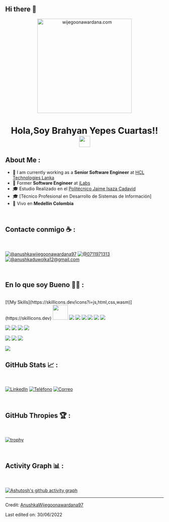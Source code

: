 ## Hi there 👋

<!--
**BrianYP/BrianYP** is a ✨ _special_ ✨ repository because its `README.md` (this file) appears on your GitHub profile.

Here are some ideas to get you started:

- 🔭 I’m currently working on ...
- 🌱 I’m currently learning ...
- 👯 I’m looking to collaborate on ...
- 🤔 I’m looking for help with ...
- 💬 Ask me about ...
- 📫 How to reach me: ...
- 😄 Pronouns: ...
- ⚡ Fun fact: ...
-->
<div align="center" width="50">
    <img alt="wijegoonawardana.com" src="./assets/oh hi there.png" width="300"/>
</div>
<h1 align="center">Hola,Soy Brahyan Yepes Cuartas!! <img src="https://media.giphy.com/media/hvRJCLFzcasrR4ia7z/giphy.gif" width="35"></h1>

## About Me :

- 🏢 I am currently working as a **Senior Software Engineer** at [HCL Technologies Lanka](https://hclsrilanka.com/contact-us/)
- 🏢 Former **Software Engineer** at [iLabs](https://www.ilabs.lk/)
- 🎓 Estudio Realizado en el [Politécnico Jaime Isaza Cadavid](https://www.politecnicojic.edu.co/estudiantes)
- 🎓 [Técnico Profesional en Desarrollo de Sistemas de Información]
- 🏡 Vivo en **Medellin Colombia**

<br>

## Contacte conmigo ☕ :

<br>

[![@anushkawijegoonawardana97](https://img.icons8.com/fluency/48/000000/linkedin.png "@anushkawijegoonawardana97")](https://www.linkedin.com/in/brahyan-yepes-cuartas-496994204/) [![@0711971313](https://img.icons8.com/fluency/48/000000/phone-disconnected.png "@0711971313")](tel:3195291181) [![@anushkaduwolka12@gmail.com](https://img.icons8.com/fluency/48/000000/apple-mail.png "@anushkaduwolka123@gmail.com")](brahyanyepescuartas62@gmail.com)

<br>

## En lo que soy Bueno 🧑‍💻 :

<br>
[![My Skills](https://skillicons.dev/icons?i=js,html,css,wasm)](https://skillicons.dev)
<img src="./icons/Ableton-Dark.svg" width="48"> 
<img src="https://img.icons8.com/color/48/000000/html-5--v1.png"/> <img src="https://img.icons8.com/color/48/000000/css3.png"/> <img src="https://img.icons8.com/color/48/000000/sass.png"/> <img src="https://img.icons8.com/color/48/000000/javascript--v1.png"/> <img src="https://img.icons8.com/office/48/000000/react.png"/> <img src="https://img.icons8.com/color/48/000000/nextjs.png"/>

<img src="https://img.icons8.com/color/48/000000/java-coffee-cup-logo--v1.png"/> <img src="https://img.icons8.com/officel/48/000000/php-logo.png"/> <img src="https://img.icons8.com/fluency/48/000000/laravel.png"/> <img src="https://img.icons8.com/fluency/48/000000/wordpress.png"/>

<img src="https://img.icons8.com/color/48/000000/mysql-logo.png"/> <img src="https://img.icons8.com/color/48/000000/mongodb.png"/> <img src="https://img.icons8.com/color/48/000000/firebase.png"/>

<img src="https://img.icons8.com/color/48/000000/npm.png"/>

<br>

## GitHub Stats 📈 :

<br>

[![LinkedIn](https://img.icons8.com/fluency/48/000000/linkedin.png "@anushkawijegoonawardana97")](https://www.linkedin.com/in/brahyan-yepes-cuartas-496994204/) [![Teléfono](https://img.icons8.com/fluency/48/000000/phone-disconnected.png "@0711971313")](tel:3195291181) [![Correo](https://img.icons8.com/fluency/48/000000/apple-mail.png "@anushkaduwolka123@gmail.com")](mailto:brahyanyepescuartas62@gmail.com)

<br>

## GitHub Thropies 🏆 :

<br>

[![trophy](https://github-profile-trophy.vercel.app/?username=AnushkaWijegoonawardana97)](https://github.com/AnushkaWijegoonawardana97/github-profile-trophy)

<br>

## Activity Graph 📊 :

<br>

[![Ashutosh's github activity graph](https://activity-graph.herokuapp.com/graph?username=AnushkaWijegoonawardana97&bg_color=000&color=fff&line=00E676&point=fff&hide_border=true)](https://github.com/ashutosh00710/github-readme-activity-graph)

---

Credit: [AnushkaWijegoonawardana97](https://github.com/AnushkaWijegoonawardana97)

Last edited on: 30/06/2022
